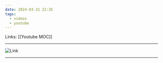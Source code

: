 ```yaml
---
date: 2024-03-31 22:35
tags:
  - videos
  - youtube
---
```

Links: [[Youtube MOC]]

---
![Link](https://youtu.be/5_lvX-EF0TM)


---
